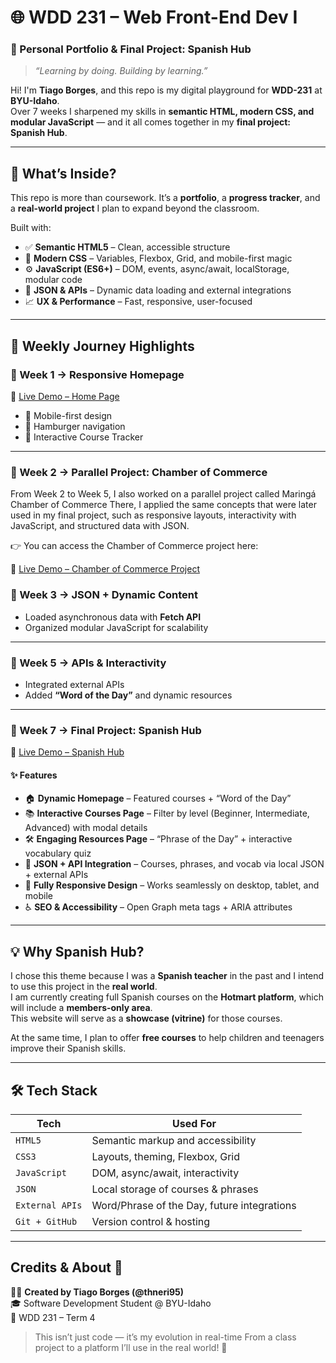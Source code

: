 # 🌐 WDD 231 – Web Front-End Dev I  
### 🚀 Personal Portfolio & Final Project: Spanish Hub  
> *“Learning by doing. Building by learning.”*

Hi! I'm **Tiago Borges**, and this repo is my digital playground for **WDD-231** at **BYU-Idaho**.  
Over 7 weeks I sharpened my skills in **semantic HTML, modern CSS, and modular JavaScript** — and it all comes together in my **final project: Spanish Hub**.  

---

## 🎯 What’s Inside?
This repo is more than coursework. It’s a **portfolio**, a **progress tracker**, and a **real-world project** I plan to expand beyond the classroom.

Built with:
- ✅ **Semantic HTML5** – Clean, accessible structure  
- 🎨 **Modern CSS** – Variables, Flexbox, Grid, and mobile-first magic  
- ⚙️ **JavaScript (ES6+)** – DOM, events, async/await, localStorage, modular code  
- 📡 **JSON & APIs** – Dynamic data loading and external integrations  
- 📈 **UX & Performance** – Fast, responsive, user-focused  

---

## 🧭 Weekly Journey Highlights

### 📍 Week 1 → Responsive Homepage  
🔗 [Live Demo – Home Page](https://thneri95.github.io/wdd231/)  

- 📱 Mobile-first design  
- 🍔 Hamburger navigation  
- 🧭 Interactive Course Tracker  

---

### 📍 Week 2 →  Parallel Project: Chamber of Commerce

From Week 2 to Week 5, I also worked on a parallel project called Maringá Chamber of Commerce
There, I applied the same concepts that were later used in my final project, such as responsive layouts, interactivity with JavaScript, and structured data with JSON.

👉 You can access the Chamber of Commerce project here:

🔗 [Live Demo – Chamber of Commerce Project](https://thneri95.github.io/wdd231/chamber/index.html)  

### 📍 Week 3 → JSON + Dynamic Content  
- Loaded asynchronous data with **Fetch API**  
- Organized modular JavaScript for scalability  

---

### 📍 Week 5 → APIs & Interactivity  
- Integrated external APIs  
- Added **“Word of the Day”** and dynamic resources  

---

### 📍 Week 7 → Final Project: **Spanish Hub**  
🔗 [Live Demo – Spanish Hub](https://thneri95.github.io/wdd231/final/)  

#### ✨ Features
- 🏠 **Dynamic Homepage** – Featured courses + “Word of the Day”  
- 📚 **Interactive Courses Page** – Filter by level (Beginner, Intermediate, Advanced) with modal details  
- 🛠 **Engaging Resources Page** – “Phrase of the Day” + interactive vocabulary quiz  
- 📡 **JSON + API Integration** – Courses, phrases, and vocab via local JSON + external APIs  
- 📱 **Fully Responsive Design** – Works seamlessly on desktop, tablet, and mobile  
- ♿ **SEO & Accessibility** – Open Graph meta tags + ARIA attributes  

---

## 💡 Why Spanish Hub?  

I chose this theme because I was a **Spanish teacher** in the past and I intend to use this project in the **real world**.  
I am currently creating full Spanish courses on the **Hotmart platform**, which will include a **members-only area**.  
This website will serve as a **showcase (vitrine)** for those courses.  

At the same time, I plan to offer **free courses** to help children and teenagers improve their Spanish skills.  

---

## 🛠️ Tech Stack

| Tech            | Used For                                  |
|-----------------|--------------------------------------------|
| `HTML5`         | Semantic markup and accessibility          |
| `CSS3`          | Layouts, theming, Flexbox, Grid            |
| `JavaScript`    | DOM, async/await, interactivity            |
| `JSON`          | Local storage of courses & phrases         |
| `External APIs` | Word/Phrase of the Day, future integrations|
| `Git + GitHub`  | Version control & hosting                  |

---

##  Credits & About 🙌

👨‍💻 **Created by Tiago Borges (@thneri95)**  
🎓 Software Development Student @ BYU-Idaho  
📅 WDD 231 – Term 4  

> This isn’t just code — it’s my evolution in real-time
> From a class project to a platform I’ll use in the real world! 🚀
